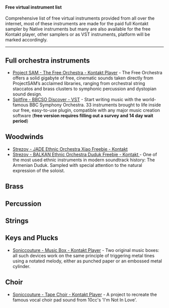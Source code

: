 #### Free virtual instrument list

Comprehensive list of free virtual instruments provided from all over the internet, most of these instruments are made for the paid full Kontakt sampler by Native instruments but many are also available for the free Kontakt player, other samplers or as VST instruments, platform will be marked accordingly.

---

## Full orchestra instruments


- [Project SAM - The Free Orchestra - Kontakt Player](https://projectsam.com/libraries/the-free-orchestra/) - The Free Orchestra offers a solid gigabyte of free, cinematic sounds taken directly from ProjectSAM’s acclaimed libraries, ranging from orchestral string staccatos and brass clusters to symphonic percussion and dystopian sound design.
- [Spitfire - BBCSO Discover - VST](https://www.spitfireaudio.com/shop/a-z/bbc-symphony-orchestra-discover/) - Start writing music with the world-famous BBC Symphony Orchestra. 33 instruments brought to life inside our free, easy-to-use plugin, compatible with any major music creation software (**free version requires filling out a survey and 14 day wait period**)


## Woodwinds

- [Strezov - JADE Ethnic Orchestra Xiao Freebie - Kontakt](https://www.strezov-sampling.com/products/view/jade-freebie.html)
- [Strezov - BALKAN Ethnic Orchestra Duduk Freebie - Kontakt ](https://www.strezov-sampling.com/products/view/BALKAN%20Ethnic%20Orchestra%20Duduk%20Freebie.html) - One of the most used ethnic instruments in modern soundtrack history: The Armenian Duduk. Sampled with special attention to the natural expression of the soloist.

## Brass

## Percussion

## Strings

## Keys and Plucks

- [Soniccouture - Music Box - Kontakt Player](https://www.soniccouture.com/en/products/p43-music-boxes/) - Two original music boxes: all such devices work on the same principle of triggering metal tines using a notated melody, either as punched paper or an embossed metal cylinder. 

## Choir

- [Soniccouture - Tape Choir - Kontakt Player](https://www.soniccouture.com/en/products/18-exclusive-free-content/p170-tape-choir/) - A project to recreate the famous vocal choir pad sound from 10cc's 'I'm Not In Love'. 





